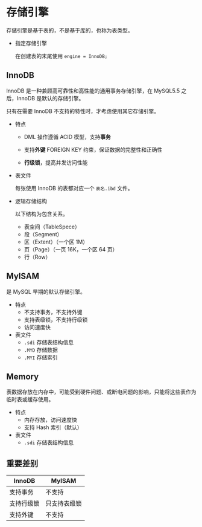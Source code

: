 # 存储引擎

存储引擎是基于表的，不是基于库的，也称为表类型。

- 指定存储引擎

	在创建表的末尾使用 `engine = InnoDB;`

## InnoDB

InnoDB 是一种兼顾高可靠性和高性能的通用事务存储引擎，在 MySQL5.5 之后，InnoDB 是默认的存储引擎。

只有在需要 InnoDB 不支持的特性时，才考虑使用其它存储引擎。

- 特点

	- DML 操作遵循 ACID 模型，支持**事务**

	- 支持**外键** FOREIGN KEY 约束，保证数据的完整性和正确性

	- **行级锁**，提高并发访问性能

- 表文件

	每张使用 InnoDB 的表都对应一个 `表名.ibd` 文件。

- 逻辑存储结构

	以下结构为包含关系。

	- 表空间（TableSpece）
	- 段（Segment）
	- 区（Extent）（一个区 $1$M）
	- 页（Page）（一页 $16$K，一个区 $64$ 页）
	- 行（Row）

## MyISAM

是 MySQL 早期的默认存储引擎。

- 特点
	- 不支持事务，不支持外键
	- 支持表级锁，不支持行级锁
	- 访问速度快
- 表文件
	- `.sdi` 存储表结构信息
	- `.MYD` 存储数据
	- `.MYI` 存储索引

## Memory

表数据存放在内存中，可能受到硬件问题、或断电问题的影响，只能将这些表作为临时表或缓存使用。

- 特点
	- 内存存放，访问速度快
	- 支持 Hash 索引（默认）
- 表文件
	- `.sdi` 存储表结构信息

## 重要差别

| InnoDB     | MyISAM       |
| ---------- | ------------ |
| 支持事务   | 不支持       |
| 支持行级锁 | 只支持表级锁 |
| 支持外键   | 不支持       |

